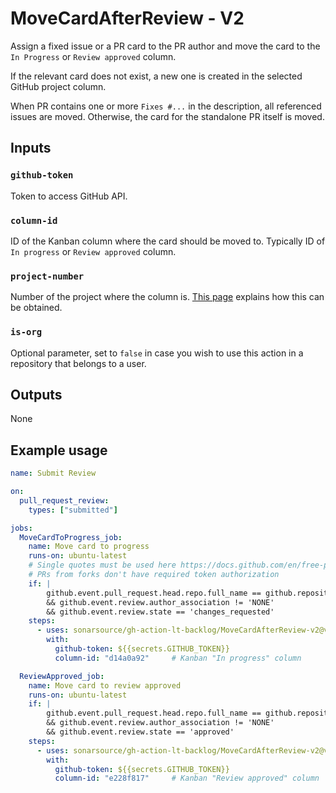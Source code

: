 # MoveCardAfterReview - V2

Assign a fixed issue or a PR card to the PR author and move the card to the `In Progress` or `Review approved` column.

If the relevant card does not exist, a new one is created in the selected GitHub project column.

When PR contains one or more `Fixes #...` in the description, all referenced issues are moved. Otherwise, the card for the standalone PR itself is moved.

## Inputs

### `github-token`

Token to access GitHub API.

### `column-id`

ID of the Kanban column where the card should be moved to. Typically ID of `In progress` or `Review approved` column.

### `project-number`

Number of the project where the column is. [This page](docs/github.md) explains how this can be obtained.

### `is-org`

Optional parameter, set to `false` in case you wish to use this action in a repository that belongs to a user.

## Outputs

None

## Example usage

```yaml
name: Submit Review

on:
  pull_request_review:
    types: ["submitted"]

jobs:
  MoveCardToProgress_job:
    name: Move card to progress
    runs-on: ubuntu-latest
    # Single quotes must be used here https://docs.github.com/en/free-pro-team@latest/actions/reference/context-and-expression-syntax-for-github-actions#literals
    # PRs from forks don't have required token authorization
    if: |
        github.event.pull_request.head.repo.full_name == github.repository
        && github.event.review.author_association != 'NONE'
        && github.event.review.state == 'changes_requested'
    steps:
      - uses: sonarsource/gh-action-lt-backlog/MoveCardAfterReview-v2@v1
        with:
          github-token: ${{secrets.GITHUB_TOKEN}}
          column-id: "d14a0a92"     # Kanban "In progress" column

  ReviewApproved_job:
    name: Move card to review approved
    runs-on: ubuntu-latest
    if: |
        github.event.pull_request.head.repo.full_name == github.repository
        && github.event.review.author_association != 'NONE'
        && github.event.review.state == 'approved'
    steps:
      - uses: sonarsource/gh-action-lt-backlog/MoveCardAfterReview-v2@v1
        with:
          github-token: ${{secrets.GITHUB_TOKEN}}
          column-id: "e228f817"     # Kanban "Review approved" column
```
